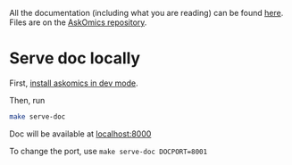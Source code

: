 All the documentation (including what you are reading) can be found [here](https://flaskomics.readthedocs.io). Files are on the [AskOmics repository](https://github.com/askomics/flaskomics/tree/master/docs).

# Serve doc locally

First, [install askomics in dev mode](/dev-deployment/#install-askomics).

Then, run

```bash
make serve-doc
```
Doc will be available at [localhost:8000](localhost:8000)

To change the port, use `make serve-doc DOCPORT=8001`
